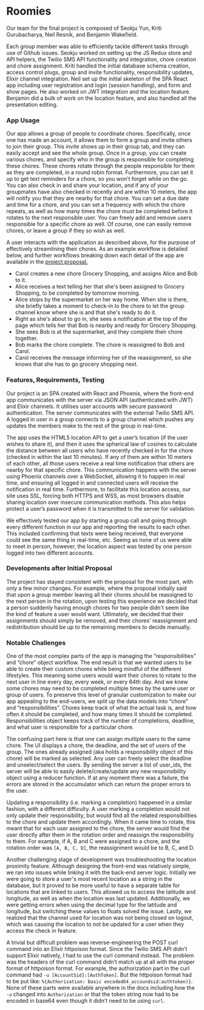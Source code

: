 # Roomies

Our team for the final project is composed of Seokju Yun, Kriti Gurubacharya,
Neil Resnik, and Benjamin Wakefield.

Each group member was able to efficiently tackle different tasks through use of
Github issues. Seokju worked on setting up the JS Redux store and API helpers,
the Twilio SMS API functionality and integration, chore creation and chore
assignment. Kriti handled the initial database schema creation, access control
plugs, group and invite functionality, responsibility updates, Elixir channel
integration. Neil set up the initial skeleton of the SPA React app including
user registration and login (session handling), and form and show pages. He also
worked on JWT integration and the location feature. Benjamin did a bulk of work
on the location feature, and also handled all the presentation editing.

### App Usage

Our app allows a group of people to coordinate chores. Specifically, once one
has made an account, it allows them to form a group and invite others to join
their group. This invite shows up in their group tab, and they can easily accept
and see the whole group. Once in a group, you can create various chores, and
specify who in the group is responsible for completing these chores. These
chores rotate through the people responsible for them as they are completed, in
a round robin format. Furthermore, you can set it up to get text reminders for a
chore, so you won’t forget while on the go. You can also check in and share your
location, and if any of your groupmates have also checked in recently and are
within 10 meters, the app will notify you that they are nearby for that chore.
You can set a due date and time for a chore, and you can set a frequency with
which the chore repeats, as well as how many times the chore must be completed
before it rotates to the next responsible user. You can freely add and remove
users responsible for a specific chore as well. Of course, one can easily remove
chores, or leave a group if they so wish as well.

A user interacts with the application as described above, for the purpose of
effectively streamlining their chores. As an example workflow is detailed below,
and further workflows breaking down each detail of the app are available in the
[project proposal.](https://github.com/kriti-g/CS4550FinalProposal/blob/main/README.md)
- Carol creates a new chore Grocery Shopping, and assigns Alice and Bob to it.
- Alice receives a text telling her that she's been assigned to Grocery
Shopping, to be completed by tomorrow morning.
- Alice stops by the supermarket on her way home. When she is there, she
briefly takes a moment to check-in to the chore to let the group channel know
where she is and that she's ready to do it.
- Right as she's about to go in, she sees a notification at the top of the page
which tells her that Bob is nearby and ready for Grocery Shopping.  
- She sees Bob is at the supermarket, and they complete their chore together.
- Bob marks the chore complete. The chore is reassigned to Bob and Carol.
- Carol receives the message informing her of the reassignment, so she knows
that she has to go grocery shopping next.

### Features, Requirements, Testing

Our project is an SPA created with React and Phoenix, where the front-end app
communicates with the server via JSON API (authenticated with JWT) and Elixir
channels. It utilises user accounts with secure password authentication. The
server communicates with the external Twilio SMS API. A logged in user in a
group connects to a group channel which pushes any updates the members make to
the rest of the group in real-time.

The app uses the HTML5 location API to get a user’s location (if the user wishes
to share it), and then it uses the spherical law of cosines to calculate the
distance between all users who have recently checked in for the chore (checked
in within the last 10 minutes). If any of them are within 10 meters of each
other, all those users receive a real time notification that others are nearby
for that specific chore. This communication happens with the server using
Phoenix channels over a WebSocket, allowing it to happen in real time, and
ensuring all logged in and connected users will receive the notification in real
time. Furthermore, to facilitate this location access, our site uses SSL,
forcing both HTTPS and WSS, as most browsers disable sharing location over
insecure communication methods. This also helps protect a user’s password when
it is transmitted to the server for validation.

We effectively tested our app by starting a group call and going through every
different function in our app and reporting the results to each other. This
included confirming that texts were being received, that everyone could see the
same thing in real-time, etc. Seeing as none of us were able to meet in person,
however, the location aspect was tested by one person logged into two different
accounts.

### Developments after Initial Proposal

The project has stayed consistent with the proposal for the most part, with only
a few minor changes. For example, where the proposal initially said that upon a
group member leaving all their chores should be reassigned to the next person in
the rotation, upon testing this experience we decided that a person suddenly
having enough chores for two people didn't seem like the kind of feature a user
would want. Ultimately, we decided that their assignments should simply be
removed, and their chores' reassignment and redistribution should be up to the
remaining members to decide manually.

### Notable Challenges

One of the most complex parts of the app is managing the “responsibilities” and
“chore” object workflow. The end result is that we wanted users to be able to
create their custom chores while being mindful of the different lifestyles. This
meaning some users would want their chores to rotate to the next user in line
every day, every week, or every 64th day. And we knew some chores may need to be
completed multiple times by the same user or group of users.  To preserve this
level of granular customization to make our app appealing to the end-users, we
split up the data models into “chore” and “responsibilities”. Chores keep track
of what the actual task is, and how often it should be completed, and how many
times it should be completed. Responsibilities object keeps track of the number
of completions, deadline, and what user is responsible for a particular chore.

The confusing part here is that one can assign multiple users to the same chore.
The UI displays a chore, the deadline, and the set of users of the group. The
ones already assigned (aka holds a responsibility object of this chore) will be
marked as selected. Any user can freely select the deadline and unselect/select
the users. By sending the server a list of user_ids, the server will be able to
easily delete/create/update any new responsibility object using a reducer
function. If at any moment there was a failure, the errors are stored in the
accumulator which can return the proper errors to the user.

Updating a responsibility (i.e. marking a completion) happened in a similar
fashion, with a different difficulty. A user marking a completion would not only
update their responsibility, but would find all the related responsibilities to
the chore and update them accordingly. When it came time to rotate, this meant
that for each user assigned to the chore, the server would find the user
directly after them in the rotation order and reassign the responsibility to
them. For example, if A, B and C were assigned to a chore, and the rotation
order was ```[A, B, C, D]```, the reassignment would be to B, C, and D.

Another challenging stage of development was troubleshooting the location
proximity feature. Although designing the front-end was relatively simple, we
ran into issues while linking it with the back-end server logic. Initially we
were going to store a user's most recent location as a string in the database,
but it proved to be more useful to have a separate table for locations that are
linked to users. This allowed us to access the latitude and longitude, as well
as when the location was last updated. Additionally, we were getting errors when
using the decimal type for the latitude and longitude, but switching these
values to floats solved the issue. Lastly, we realized that the channel used for
location was not being closed on logout, which was causing the location to not
be updated for a user when they access the check in feature.

A trivial but difficult problem was reverse-engineering the POST curl command
into an Elixir httpoison format. Since the Twilio SMS API didn’t support Elixir
natively, I had to use the curl command instead. The problem was the headers of
the curl command didn’t match up at all with the proper format of httpoison
format. For example, the authorization part in the curl command had
```-u [AccountSid]:[AuthToken]```. But the httpoison format had to be put like:
```%{Authorization: Basic encoded64_accoundsid:authtoken)}```. None of these
parts were available anywhere in the docs including how the ```-u``` changed
into ```Authorization``` or that the token string now had to be encoded in
base64 even though it didn’t need to be using ```curl```.
